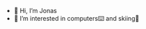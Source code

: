- 👋 Hi, I’m Jonas
- 👀 I’m interested in computers⌨️ and skiing🎿

<!---
jnzd/jnzd is a ✨ special ✨ repository because its `README.md` (this file) appears on your GitHub profile.
You can click the Preview link to take a look at your changes.
--->

